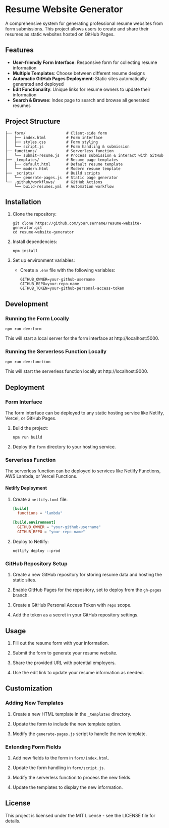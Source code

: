 # Resume Website Generator

A comprehensive system for generating professional resume websites from form submissions. This project allows users to create and share their resumes as static websites hosted on GitHub Pages.

## Features

- **User-friendly Form Interface**: Responsive form for collecting resume information
- **Multiple Templates**: Choose between different resume designs
- **Automatic GitHub Pages Deployment**: Static sites automatically generated and deployed
- **Edit Functionality**: Unique links for resume owners to update their information
- **Search & Browse**: Index page to search and browse all generated resumes

## Project Structure

```
├── form/                  # Client-side form
│   ├── index.html         # Form interface
│   ├── styles.css         # Form styling
│   └── script.js          # Form handling & submission
├── functions/             # Serverless function
│   └── submit-resume.js   # Process submission & interact with GitHub
├── _templates/            # Resume page templates
│   ├── default.html       # Default resume template
│   └── modern.html        # Modern resume template
├── _scripts/              # Build scripts
│   └── generate-pages.js  # Static page generator
└── .github/workflows/     # GitHub Actions
    └── build-resumes.yml  # Automation workflow
```

## Installation

1. Clone the repository:
   ```
   git clone https://github.com/yourusername/resume-website-generator.git
   cd resume-website-generator
   ```

2. Install dependencies:
   ```
   npm install
   ```

3. Set up environment variables:
   - Create a `.env` file with the following variables:
     ```
     GITHUB_OWNER=your-github-username
     GITHUB_REPO=your-repo-name
     GITHUB_TOKEN=your-github-personal-access-token
     ```

## Development

### Running the Form Locally

```
npm run dev:form
```

This will start a local server for the form interface at http://localhost:5000.

### Running the Serverless Function Locally

```
npm run dev:function
```

This will start the serverless function locally at http://localhost:9000.

## Deployment

### Form Interface

The form interface can be deployed to any static hosting service like Netlify, Vercel, or GitHub Pages.

1. Build the project:
   ```
   npm run build
   ```

2. Deploy the `form` directory to your hosting service.

### Serverless Function

The serverless function can be deployed to services like Netlify Functions, AWS Lambda, or Vercel Functions.

#### Netlify Deployment

1. Create a `netlify.toml` file:
   ```toml
   [build]
     functions = "lambda"
   
   [build.environment]
     GITHUB_OWNER = "your-github-username"
     GITHUB_REPO = "your-repo-name"
   ```

2. Deploy to Netlify:
   ```
   netlify deploy --prod
   ```

### GitHub Repository Setup

1. Create a new GitHub repository for storing resume data and hosting the static sites.

2. Enable GitHub Pages for the repository, set to deploy from the `gh-pages` branch.

3. Create a GitHub Personal Access Token with `repo` scope.

4. Add the token as a secret in your GitHub repository settings.

## Usage

1. Fill out the resume form with your information.

2. Submit the form to generate your resume website.

3. Share the provided URL with potential employers.

4. Use the edit link to update your resume information as needed.

## Customization

### Adding New Templates

1. Create a new HTML template in the `_templates` directory.

2. Update the form to include the new template option.

3. Modify the `generate-pages.js` script to handle the new template.

### Extending Form Fields

1. Add new fields to the form in `form/index.html`.

2. Update the form handling in `form/script.js`.

3. Modify the serverless function to process the new fields.

4. Update the templates to display the new information.

## License

This project is licensed under the MIT License - see the LICENSE file for details.
